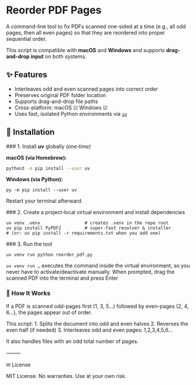 # Reorder PDF Pages

A command-line tool to fix PDFs scanned one-sided at a time (e.g., all odd pages, then all even pages) so that they are reordered into proper sequential order.

This script is compatible with **macOS** and **Windows** and supports **drag-and-drop input** on both systems.

## ✨ Features

- Interleaves odd and even scanned pages into correct order
- Preserves original PDF folder location
- Supports drag-and-drop file paths
- Cross-platform: macOS ☑ Windows ☑
- Uses fast, isolated Python environments via [`uv`](https://github.com/astral-sh/uv)

## 🚀 Installation

### 1. Install **uv** globally *(one‑time)*

**macOS (via Homebrew):**
```bash
python3 -m pip install --user uv
```
**Windows (via Python):**
```
py -m pip install --user uv
```

Restart your terminal afterward.

### 2. Create a project‑local virtual environment and install dependencies
```
uv venv .venv                 # creates .venv in the repo root
uv pip install PyPDF2         # super‑fast resolver & installer
# (or: uv pip install -r requirements.txt when you add one)
```
### 3. Run the tool
```
uv venv run python reorder_pdf.py
```

`uv venv run …` executes the command inside the virtual environment, so you never have to activate/deactivate manually.
When prompted, drag the scanned PDF into the terminal and press Enter

### 🤔 How It Works

If a PDF is scanned odd-pages first (1, 3, 5…) followed by even-pages (2, 4, 6…), the pages appear out of order.

This script:
	1.	Splits the document into odd and even halves
	2.	Reverses the even half (if needed)
	3.	Interleaves odd and even pages: 1,2,3,4,5,6…

It also handles files with an odd total number of pages.

⸻

✉ License

MIT License. No warranties. Use at your own risk.


